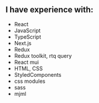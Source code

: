 ## I have experience with:
- React
- JavaScript
- TypeScript
- Next.js
- Redux
- Redux toolkit, rtq query
- React mui
- HTML, CSS
- StyledComponents
- css modules
- sass
- mjml
